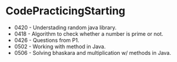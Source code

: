 # CodePracticingStarting

+ 0420 - Understading random java library.
+ 0418 - Algorithm to check whether a number is prime or not.
+ 0426 - Questions from P1.
+ 0502 - Working with method in Java.
+ 0506 - Solving bhaskara and multiplication w/ methods in Java.
